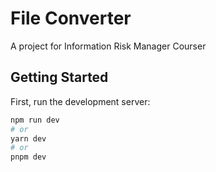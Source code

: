 # File Converter

A project for Information Risk Manager Courser

## Getting Started

First, run the development server:

```bash
npm run dev
# or
yarn dev
# or
pnpm dev
```
